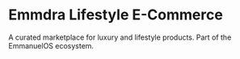 # Emmdra Lifestyle E-Commerce

A curated marketplace for luxury and lifestyle products. Part of the EmmanuelOS ecosystem.

